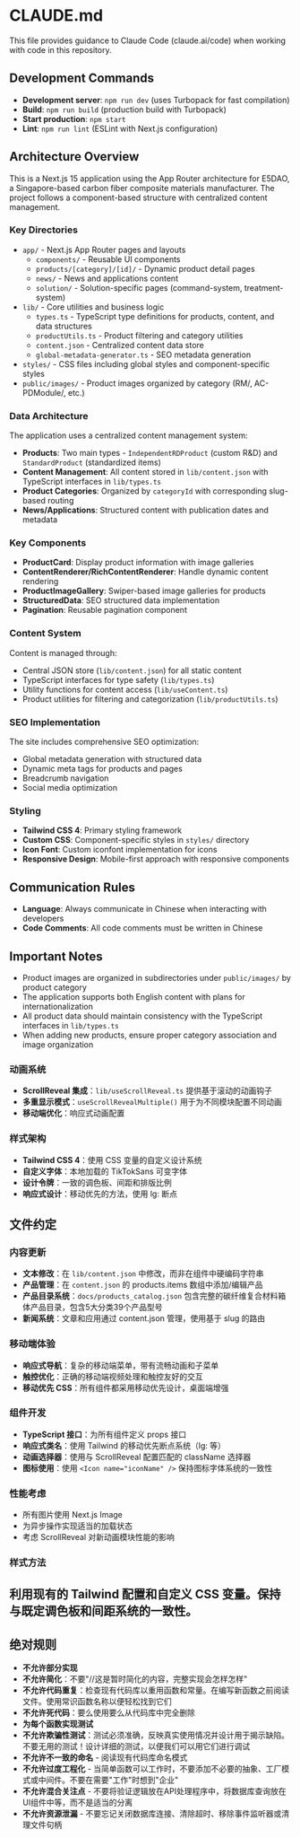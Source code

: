 # CLAUDE.md

This file provides guidance to Claude Code (claude.ai/code) when working with code in this repository.

## Development Commands

- **Development server**: `npm run dev` (uses Turbopack for fast compilation)
- **Build**: `npm run build` (production build with Turbopack)
- **Start production**: `npm start`
- **Lint**: `npm run lint` (ESLint with Next.js configuration)

## Architecture Overview

This is a Next.js 15 application using the App Router architecture for E5DAO, a Singapore-based carbon fiber composite materials manufacturer. The project follows a component-based structure with centralized content management.

### Key Directories

- `app/` - Next.js App Router pages and layouts
  - `components/` - Reusable UI components
  - `products/[category]/[id]/` - Dynamic product detail pages
  - `news/` - News and applications content
  - `solution/` - Solution-specific pages (command-system, treatment-system)
- `lib/` - Core utilities and business logic
  - `types.ts` - TypeScript type definitions for products, content, and data structures
  - `productUtils.ts` - Product filtering and category utilities
  - `content.json` - Centralized content data store
  - `global-metadata-generator.ts` - SEO metadata generation
- `styles/` - CSS files including global styles and component-specific styles
- `public/images/` - Product images organized by category (RM/, AC-PDModule/, etc.)

### Data Architecture

The application uses a centralized content management system:

- **Products**: Two main types - `IndependentRDProduct` (custom R&D) and `StandardProduct` (standardized items)
- **Content Management**: All content stored in `lib/content.json` with TypeScript interfaces in `lib/types.ts`
- **Product Categories**: Organized by `categoryId` with corresponding slug-based routing
- **News/Applications**: Structured content with publication dates and metadata

### Key Components

- **ProductCard**: Display product information with image galleries
- **ContentRenderer/RichContentRenderer**: Handle dynamic content rendering
- **ProductImageGallery**: Swiper-based image galleries for products
- **StructuredData**: SEO structured data implementation
- **Pagination**: Reusable pagination component

### Content System

Content is managed through:
- Central JSON store (`lib/content.json`) for all static content
- TypeScript interfaces for type safety (`lib/types.ts`)
- Utility functions for content access (`lib/useContent.ts`)
- Product utilities for filtering and categorization (`lib/productUtils.ts`)

### SEO Implementation

The site includes comprehensive SEO optimization:
- Global metadata generation with structured data
- Dynamic meta tags for products and pages
- Breadcrumb navigation
- Social media optimization

### Styling

- **Tailwind CSS 4**: Primary styling framework
- **Custom CSS**: Component-specific styles in `styles/` directory
- **Icon Font**: Custom iconfont implementation for icons
- **Responsive Design**: Mobile-first approach with responsive components

## Communication Rules

- **Language**: Always communicate in Chinese when interacting with developers
- **Code Comments**: All code comments must be written in Chinese

## Important Notes

- Product images are organized in subdirectories under `public/images/` by product category
- The application supports both English content with plans for internationalization
- All product data should maintain consistency with the TypeScript interfaces in `lib/types.ts`
- When adding new products, ensure proper category association and image organization


### 动画系统
- **ScrollReveal 集成**：`lib/useScrollReveal.ts` 提供基于滚动的动画钩子
- **多重显示模式**：`useScrollRevealMultiple()` 用于为不同模块配置不同动画
- **移动端优化**：响应式动画配置

### 样式架构
- **Tailwind CSS 4**：使用 CSS 变量的自定义设计系统
- **自定义字体**：本地加载的 TikTokSans 可变字体
- **设计令牌**：一致的调色板、间距和排版比例
- **响应式设计**：移动优先的方法，使用 lg: 断点

## 文件约定

### 内容更新
- **文本修改**：在 `lib/content.json` 中修改，而非在组件中硬编码字符串
- **产品管理**：在 `content.json` 的 products.items 数组中添加/编辑产品
- **产品目录系统**：`docs/products_catalog.json` 包含完整的碳纤维复合材料箱体产品目录，包含5大分类39个产品型号
- **新闻系统**：文章和应用通过 content.json 管理，使用基于 slug 的路由

### 移动端体验
- **响应式导航**：复杂的移动端菜单，带有流畅动画和子菜单
- **触控优化**：正确的移动端视频处理和触控友好的交互
- **移动优先 CSS**：所有组件都采用移动优先设计，桌面端增强

### 组件开发
- **TypeScript 接口**：为所有组件定义 props 接口
- **响应式类名**：使用 Tailwind 的移动优先断点系统（lg: 等）
- **动画选择器**：使用与 ScrollReveal 配置匹配的 className 选择器
- **图标使用**：使用 `<Icon name="iconName" />` 保持图标字体系统的一致性


### 性能考虑
- 所有图片使用 Next.js Image
- 为异步操作实现适当的加载状态
- 考虑 ScrollReveal 对新动画模块性能的影响

### 样式方法
利用现有的 Tailwind 配置和自定义 CSS 变量。保持与既定调色板和间距系统的一致性。
---

## 绝对规则

- **不允许部分实现**
- **不允许简化**：不要"//这是暂时简化的内容，完整实现会怎样怎样"
- **不允许代码重复**：检查现有代码库以重用函数和常量。在编写新函数之前阅读文件。使用常识函数名称以便轻松找到它们
- **不允许死代码**：要么使用要么从代码库中完全删除
- **为每个函数实现测试**
- **不允许欺骗性测试**：测试必须准确，反映真实使用情况并设计用于揭示缺陷。不要无用的测试！设计详细的测试，以便我们可以用它们进行调试
- **不允许不一致的命名** - 阅读现有代码库命名模式
- **不允许过度工程化** - 当简单函数可以工作时，不要添加不必要的抽象、工厂模式或中间件。不要在需要"工作"时想到"企业"
- **不允许混合关注点** - 不要将验证逻辑放在API处理程序中，将数据库查询放在UI组件中等，而不是适当的分离
- **不允许资源泄漏** - 不要忘记关闭数据库连接、清除超时、移除事件监听器或清理文件句柄